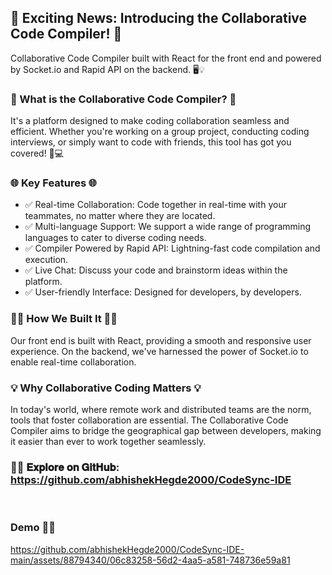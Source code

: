 ## 🚀 Exciting News: Introducing the Collaborative Code Compiler! 🚀

Collaborative Code Compiler built with React for the front end and powered by Socket.io and Rapid API on the backend. 🖥️💡

### 🌟 What is the Collaborative Code Compiler? 🌟
It's a platform designed to make coding collaboration seamless and efficient. Whether you're working on a group project, conducting coding interviews, or simply want to code with friends, this tool has got you covered! 🤝💻

### 🌐 Key Features 🌐
- ✅ Real-time Collaboration: Code together in real-time with your teammates, no matter where they are located.
- ✅ Multi-language Support: We support a wide range of programming languages to cater to diverse coding needs.
- ✅ Compiler Powered by Rapid API: Lightning-fast code compilation and execution.
- ✅ Live Chat: Discuss your code and brainstorm ideas within the platform.
- ✅ User-friendly Interface: Designed for developers, by developers.

### 👨‍💻 How We Built It 👩‍💻
Our front end is built with React, providing a smooth and responsive user experience. On the backend, we've harnessed the power of Socket.io to enable real-time collaboration.

### 💡 Why Collaborative Coding Matters 💡
In today's world, where remote work and distributed teams are the norm, tools that foster collaboration are essential. The Collaborative Code Compiler aims to bridge the geographical gap between developers, making it easier than ever to work together seamlessly.

### 🧑‍💻 𝐄𝐱𝐩𝐥𝐨𝐫𝐞 𝐨𝐧 𝐆𝐢𝐭𝐇𝐮𝐛: https://github.com/abhishekHegde2000/CodeSync-IDE

<br>

### Demo 🧑‍💻

https://github.com/abhishekHegde2000/CodeSync-IDE-main/assets/88794340/06c83258-56d2-4aa5-a581-748736e59a81

